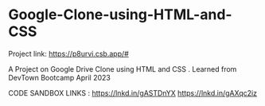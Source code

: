 # Google-Clone-using-HTML-and-CSS

Project link:
https://p8urvi.csb.app/#

A Project on Google Drive Clone using HTML and CSS . Learned from DevTown Bootcamp April 2023

CODE SANDBOX LINKS :
https://lnkd.in/gASTDnYX
https://lnkd.in/gAXqc2iz
